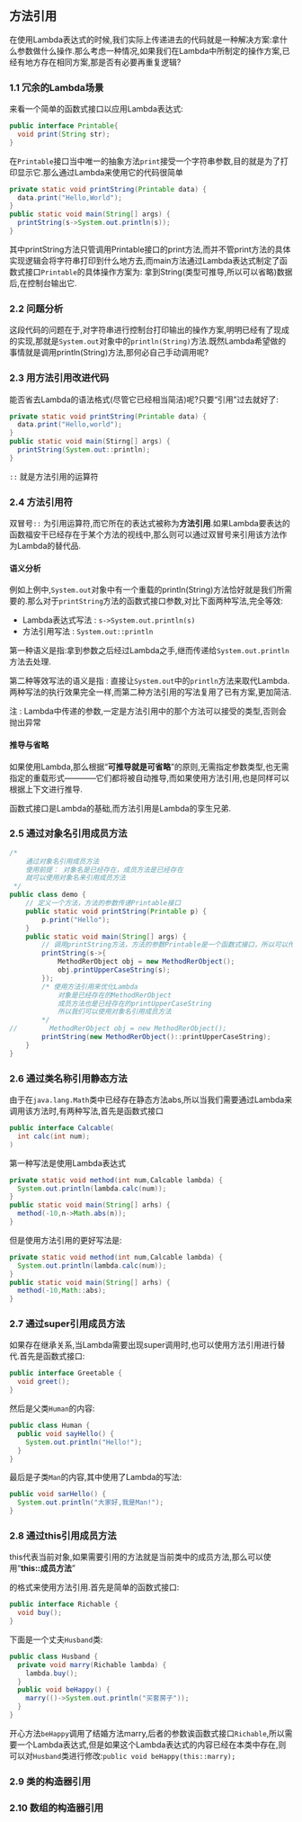 ## 方法引用

在使用Lambda表达式的时候,我们实际上传递进去的代码就是一种解决方案:拿什么参数做什么操作.那么考虑一种情况,如果我们在Lambda中所制定的操作方案,已经有地方存在相同方案,那是否有必要再重复逻辑?

### 1.1 冗余的Lambda场景

来看一个简单的函数式接口以应用Lambda表达式:

```java
public interface Printable{
  void print(String str);
}
```

在`Printable`接口当中唯一的抽象方法`print`接受一个字符串参数,目的就是为了打印显示它.那么通过Lambda来使用它的代码很简单

```java
private static void printString(Printable data) {
  data.print("Hello,World");
}
public static void main(String[] args) {
  printString(s->System.out.println(s));
}
```

其中printString方法只管调用Printable接口的print方法,而并不管print方法的具体实现逻辑会将字符串打印到什么地方去,而main方法通过Lambda表达式制定了函数式接口`Printable`的具体操作方案为: 拿到String(类型可推导,所以可以省略)数据后,在控制台输出它.

### 2.2 问题分析

这段代码的问题在于,对字符串进行控制台打印输出的操作方案,明明已经有了现成的实现,那就是`System.out`对象中的`println(String)`方法.既然Lambda希望做的事情就是调用println(String)方法,那何必自己手动调用呢?

### 2.3 用方法引用改进代码

能否省去Lambda的语法格式(尽管它已经相当简洁)呢?只要“引用”过去就好了:

```java
private static void printString(Printable data) {
  data.print("Hello,world");
}
public static void main(Stirng[] args) {
  printString(System.out::println);
}
```

`::` 就是方法引用的运算符

### 2.4 方法引用符

双冒号`::` 为引用运算符,而它所在的表达式被称为**方法引用**.如果Lambda要表达的函数福安干已经存在于某个方法的视线中,那么则可以通过双冒号来引用该方法作为Lambda的替代品.

#### 语义分析

例如上例中,`System.out`对象中有一个重载的println(String)方法恰好就是我们所需要的.那么对于`printString`方法的函数式接口参数,对比下面两种写法,完全等效:

- Lambda表达式写法 : `s->System.out.println(s)`
- 方法引用写法 : `System.out::println`

第一种语义是指:拿到参数之后经过Lambda之手,继而传递给`System.out.println`方法去处理.

第二种等效写法的语义是指 : 直接让`System.out`中的`println`方法来取代Lambda.两种写法的执行效果完全一样,而第二种方法引用的写法复用了已有方案,更加简洁.

注 : Lambda中传递的参数,一定是方法引用中的那个方法可以接受的类型,否则会抛出异常

#### 推导与省略

如果使用Lambda,那么根据“**可推导就是可省略**”的原则,无需指定参数类型,也无需指定的重载形式————它们都将被自动推导,而如果使用方法引用,也是同样可以根据上下文进行推导.

函数式接口是Lambda的基础,而方法引用是Lambda的孪生兄弟.

### 2.5 通过对象名引用成员方法

```java
/*
    通过对象名引用成员方法
    使用前提： 对象名是已经存在，成员方法是已经存在
    就可以使用对象名来引用成员方法
 */
public class demo {
    // 定义一个方法，方法的参数传递Printable接口
    public static void printString(Printable p) {
        p.print("Hello");
    }
    public static void main(String[] args) {
        // 调用printString方法，方法的参数Printable是一个函数式接口，所以可以传递Lambda表达式
        printString(s->{
            MethodRerObject obj = new MethodRerObject();
            obj.printUpperCaseString(s);
        });
        /* 使用方法引用来优化Lambda
            对象是已经存在的MethodRerObject
            成员方法也是已经存在的printUpperCaseString
            所以我们可以使用对象名引用成员方法
        */
//        MethodRerObject obj = new MethodRerObject();
        printString(new MethodRerObject()::printUpperCaseString);
    }
}
```

### 2.6 通过类名称引用静态方法

由于在`java.lang.Math`类中已经存在静态方法abs,所以当我们需要通过Lambda来调用该方法时,有两种写法,首先是函数式接口

```java
public interface Calcable(
  int calc(int num);
)
```

第一种写法是使用Lambda表达式

```java
private static void method(int num,Calcable lambda) {
  System.out.println(lambda.calc(num));
}
public static void main(String[] arhs) {
  method(-10,n->Math.abs(n));
}
```

但是使用方法引用的更好写法是:

```java
private static void method(int num,Calcable lambda) {
  System.out.println(lambda.calc(num));
}
public static void main(String[] arhs) {
  method(-10,Math::abs);
}
```

### 2.7 通过super引用成员方法

如果存在继承关系,当Lambda需要出现super调用时,也可以使用方法引用进行替代.首先是函数式接口:

```java
public interface Greetable {
  void greet();
}
```

然后是父类`Human`的内容:

```java
public class Human {
  public void sayHello() {
    System.out.println("Hello!");
  }
}
```

最后是子类`Man`的内容,其中使用了Lambda的写法:

```java
public void sarHello() {
  System.out.println("大家好,我是Man!");
}
```

### 2.8 通过this引用成员方法

this代表当前对象,如果需要引用的方法就是当前类中的成员方法,那么可以使用“**this::成员方法**”

的格式来使用方法引用.首先是简单的函数式接口:

```java
public interface Richable {
  void buy();
}
```

下面是一个丈夫`Husband`类:

```java
public class Husband {
  private void marry(Richable lambda) {
    lambda.buy();
  }
  public void beHappy() {
    marry(()->System.out.println("买套房子"));
  }
}
```

开心方法`beHappy`调用了结婚方法marry,后者的参数诶函数式接口`Richable`,所以需要一个Lambda表达式,但是如果这个Lambda表达式的内容已经在本类中存在,则可以对`Husband`类进行修改:`public void beHappy(this::marry);`

### 2.9 类的构造器引用

### 2.10 数组的构造器引用


